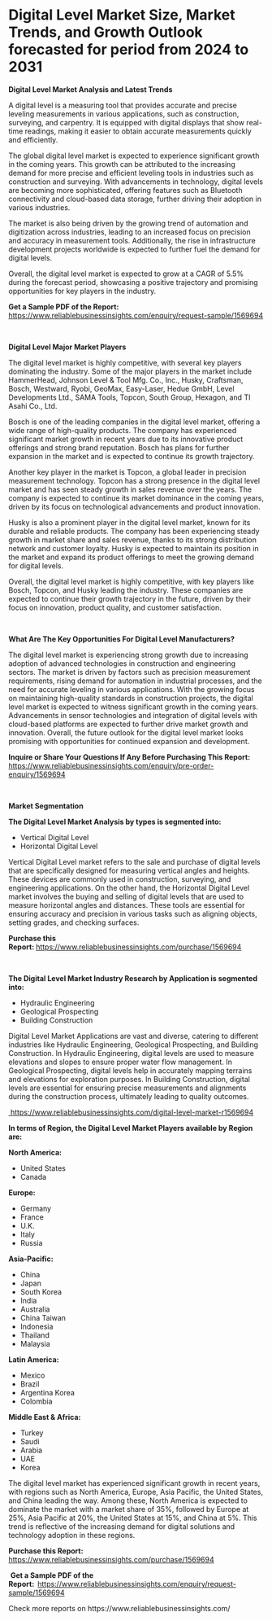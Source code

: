 <p><h1>Digital Level Market Size, Market Trends, and Growth Outlook forecasted for period from 2024 to 2031</h1></p><p><strong>Digital Level Market Analysis and Latest Trends</strong></p>
<p><p>A digital level is a measuring tool that provides accurate and precise leveling measurements in various applications, such as construction, surveying, and carpentry. It is equipped with digital displays that show real-time readings, making it easier to obtain accurate measurements quickly and efficiently.</p><p>The global digital level market is expected to experience significant growth in the coming years. This growth can be attributed to the increasing demand for more precise and efficient leveling tools in industries such as construction and surveying. With advancements in technology, digital levels are becoming more sophisticated, offering features such as Bluetooth connectivity and cloud-based data storage, further driving their adoption in various industries.</p><p>The market is also being driven by the growing trend of automation and digitization across industries, leading to an increased focus on precision and accuracy in measurement tools. Additionally, the rise in infrastructure development projects worldwide is expected to further fuel the demand for digital levels.</p><p>Overall, the digital level market is expected to grow at a CAGR of 5.5% during the forecast period, showcasing a positive trajectory and promising opportunities for key players in the industry.</p></p>
<p><strong>Get a Sample PDF of the Report:&nbsp;</strong> <a href="https://www.reliablebusinessinsights.com/enquiry/request-sample/1569694">https://www.reliablebusinessinsights.com/enquiry/request-sample/1569694</a></p>
<p>&nbsp;</p>
<p><strong>Digital Level Major Market Players</strong></p>
<p><p>The digital level market is highly competitive, with several key players dominating the industry. Some of the major players in the market include HammerHead, Johnson Level & Tool Mfg. Co., Inc., Husky, Craftsman, Bosch, Westward, Ryobi, GeoMax, Easy-Laser, Hedue GmbH, Level Developments Ltd., SAMA Tools, Topcon, South Group, Hexagon, and TI Asahi Co., Ltd.</p><p>Bosch is one of the leading companies in the digital level market, offering a wide range of high-quality products. The company has experienced significant market growth in recent years due to its innovative product offerings and strong brand reputation. Bosch has plans for further expansion in the market and is expected to continue its growth trajectory.</p><p>Another key player in the market is Topcon, a global leader in precision measurement technology. Topcon has a strong presence in the digital level market and has seen steady growth in sales revenue over the years. The company is expected to continue its market dominance in the coming years, driven by its focus on technological advancements and product innovation.</p><p>Husky is also a prominent player in the digital level market, known for its durable and reliable products. The company has been experiencing steady growth in market share and sales revenue, thanks to its strong distribution network and customer loyalty. Husky is expected to maintain its position in the market and expand its product offerings to meet the growing demand for digital levels.</p><p>Overall, the digital level market is highly competitive, with key players like Bosch, Topcon, and Husky leading the industry. These companies are expected to continue their growth trajectory in the future, driven by their focus on innovation, product quality, and customer satisfaction.</p></p>
<p>&nbsp;</p>
<p><strong>What Are The Key Opportunities For Digital Level Manufacturers?</strong></p>
<p><p>The digital level market is experiencing strong growth due to increasing adoption of advanced technologies in construction and engineering sectors. The market is driven by factors such as precision measurement requirements, rising demand for automation in industrial processes, and the need for accurate leveling in various applications. With the growing focus on maintaining high-quality standards in construction projects, the digital level market is expected to witness significant growth in the coming years. Advancements in sensor technologies and integration of digital levels with cloud-based platforms are expected to further drive market growth and innovation. Overall, the future outlook for the digital level market looks promising with opportunities for continued expansion and development.</p></p>
<p><strong>Inquire or Share Your Questions If Any Before Purchasing This Report:</strong> <a href="https://www.reliablebusinessinsights.com/enquiry/pre-order-enquiry/1569694">https://www.reliablebusinessinsights.com/enquiry/pre-order-enquiry/1569694</a></p>
<p>&nbsp;</p>
<p><strong>Market Segmentation</strong></p>
<p><strong>The Digital Level Market Analysis by types is segmented into:</strong></p>
<p><ul><li>Vertical Digital Level</li><li>Horizontal Digital Level</li></ul></p>
<p><p>Vertical Digital Level market refers to the sale and purchase of digital levels that are specifically designed for measuring vertical angles and heights. These devices are commonly used in construction, surveying, and engineering applications. On the other hand, the Horizontal Digital Level market involves the buying and selling of digital levels that are used to measure horizontal angles and distances. These tools are essential for ensuring accuracy and precision in various tasks such as aligning objects, setting grades, and checking surfaces.</p></p>
<p><strong>Purchase this Report:&nbsp;</strong><a href="https://www.reliablebusinessinsights.com/purchase/1569694">https://www.reliablebusinessinsights.com/purchase/1569694</a></p>
<p>&nbsp;</p>
<p><strong>The Digital Level Market Industry Research by Application is segmented into:</strong></p>
<p><ul><li>Hydraulic Engineering</li><li>Geological Prospecting</li><li>Building Construction</li></ul></p>
<p><p>Digital Level Market Applications are vast and diverse, catering to different industries like Hydraulic Engineering, Geological Prospecting, and Building Construction. In Hydraulic Engineering, digital levels are used to measure elevations and slopes to ensure proper water flow management. In Geological Prospecting, digital levels help in accurately mapping terrains and elevations for exploration purposes. In Building Construction, digital levels are essential for ensuring precise measurements and alignments during the construction process, ultimately leading to quality outcomes.</p></p>
<p><a href="https://www.reliablebusinessinsights.com/digital-level-market-r1569694">&nbsp;https://www.reliablebusinessinsights.com/digital-level-market-r1569694</a></p>
<p><strong>In terms of Region, the Digital Level Market Players available by Region are:</strong></p>
<p>
    <p> <strong> North America: </strong>
        <ul>
            <li>United States</li>
            <li>Canada</li>
        </ul>
        </p> 
    <p> <strong> Europe: </strong>
        <ul>
            <li>Germany</li>
            <li>France</li>
            <li>U.K.</li>
            <li>Italy</li>
            <li>Russia</li>
        </ul>
        </p> 
    <p> <strong> Asia-Pacific: </strong>
        <ul>
            <li>China</li>
            <li>Japan</li>
            <li>South Korea</li>
            <li>India</li>
            <li>Australia</li>
            <li>China Taiwan</li>
            <li>Indonesia</li>
            <li>Thailand</li>
            <li>Malaysia</li>
        </ul>
        </p> 
    <p> <strong> Latin America: </strong>
        <ul>
            <li>Mexico</li>
            <li>Brazil</li>
            <li>Argentina Korea</li>
            <li>Colombia</li>
        </ul>
        </p> 
    <p> <strong> Middle East & Africa: </strong>
        <ul>
            <li>Turkey</li>
            <li>Saudi</li>
            <li>Arabia</li>
            <li>UAE</li>
            <li>Korea</li>
        </ul>
    </p>
    </p>
<p><p>The digital level market has experienced significant growth in recent years, with regions such as North America, Europe, Asia Pacific, the United States, and China leading the way. Among these, North America is expected to dominate the market with a market share of 35%, followed by Europe at 25%, Asia Pacific at 20%, the United States at 15%, and China at 5%. This trend is reflective of the increasing demand for digital solutions and technology adoption in these regions.</p></p>
<p><strong>Purchase this Report: </strong><a href="https://www.reliablebusinessinsights.com/purchase/1569694">https://www.reliablebusinessinsights.com/purchase/1569694</a></p>
<p>&nbsp;<strong>Get a Sample PDF of the Report:&nbsp;&nbsp;</strong><a href="https://www.reliablebusinessinsights.com/enquiry/request-sample/1569694">https://www.reliablebusinessinsights.com/enquiry/request-sample/1569694</a></p>
<p><strong></strong></p>
<p>Check more reports on https://www.reliablebusinessinsights.com/</p>